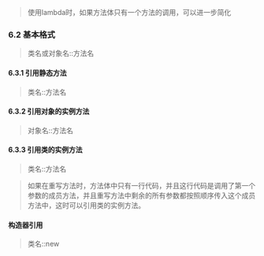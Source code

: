 > 使用lambda时，如果方法体只有一个方法的调用，可以进一步简化

### 6.2 基本格式

> 类名或对象名::方法名

#### 6.3.1 引用静态方法

> 类名::方法名

#### 6.3.2 引用对象的实例方法

> 对象名::方法名

#### 6.3.3 引用类的实例方法

> 类名::方法名

> 如果在重写方法时，方法体中只有一行代码，并且这行代码是调用了第一个参数的成员方法，并且重写方法中剩余的所有参数都按照顺序传入这个成员方法中，这时可以引用类的实例方法。

#### 构造器引用

> 类名::new

